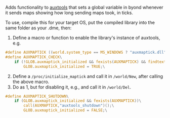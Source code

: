 Adds functionality to [auxtools](https://github.com/willox/auxtools) that sets a global variable in byond whenever it sends maps showing how long sending maps took, in ticks.

To use, compile this for your target OS, put the compiled library into the same folder as your .dme, then:

1. Define a macro or function to enable the library's instance of auxtools, e.g.
```c
#define AUXMAPTICK ((world.system_type == MS_WINDOWS ? "auxmaptick.dll" : "auxmaptick.so"))
#define AUXMAPTICK_CHECK\
	if (!GLOB.auxmaptick_initialized && fexists(AUXMAPTICK) && findtext(call(AUXMAPTICK,"auxtools_init")(),"SUCCESS"))\
		GLOB.auxmaptick_initialized = TRUE;\
```
2. Define a `/proc/initialize_maptick` and call it in `/world/New`, after calling the above macro.
3. Do as 1, but for disabling it, e.g., and call it in `/world/Del`.
```c
#define AUXMAPTICK_SHUTDOWN\
	if (GLOB.auxmaptick_initialized && fexists(AUXMAPTICK))\
		call(AUXMAPTICK,"auxtools_shutdown")();\
		GLOB.auxmaptick_initialized = FALSE;\
```
